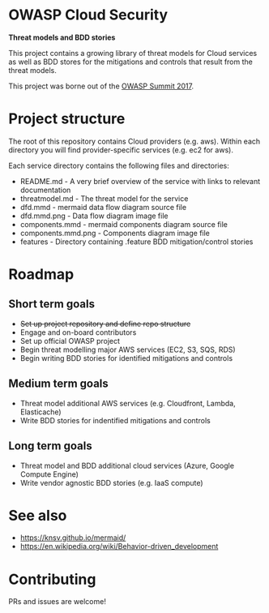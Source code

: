 # OWASP Cloud Security

**Threat models and BDD stories**

This project contains a growing library of threat models for Cloud services as well as BDD stores for the mitigations and controls that result from the threat models.

This project was borne out of the [OWASP Summit 2017](https://owaspsummit.org/).

# Project structure

The root of this repository contains Cloud providers (e.g. aws). Within each directory you will find provider-specific services (e.g. ec2 for aws).

Each service directory contains the following files and directories:

* README.md - A very brief overview of the service with links to relevant documentation
* threatmodel.md - The threat model for the service
* dfd.mmd - mermaid data flow diagram source file
* dfd.mmd.png - Data flow diagram image file
* components.mmd - mermaid components diagram source file
* components.mmd.png - Components diagram image file
* features - Directory containing .feature BDD mitigation/control stories

# Roadmap

## Short term goals

* ~~Set up project repository and define repo structure~~
* Engage and on-board contributors
* Set up official OWASP project
* Begin threat modelling major AWS services (EC2, S3, SQS, RDS)
* Begin writing BDD stories for identified mitigations and controls

## Medium term goals

* Threat model additional AWS services (e.g. Cloudfront, Lambda, Elasticache)
* Write BDD stories for indentified mitigations and controls

## Long term goals

* Threat model and BDD additional cloud services (Azure, Google Compute Engine)
* Write vendor agnostic BDD stories (e.g. IaaS compute)

# See also

* https://knsv.github.io/mermaid/
* https://en.wikipedia.org/wiki/Behavior-driven_development

# Contributing

PRs and issues are welcome!
